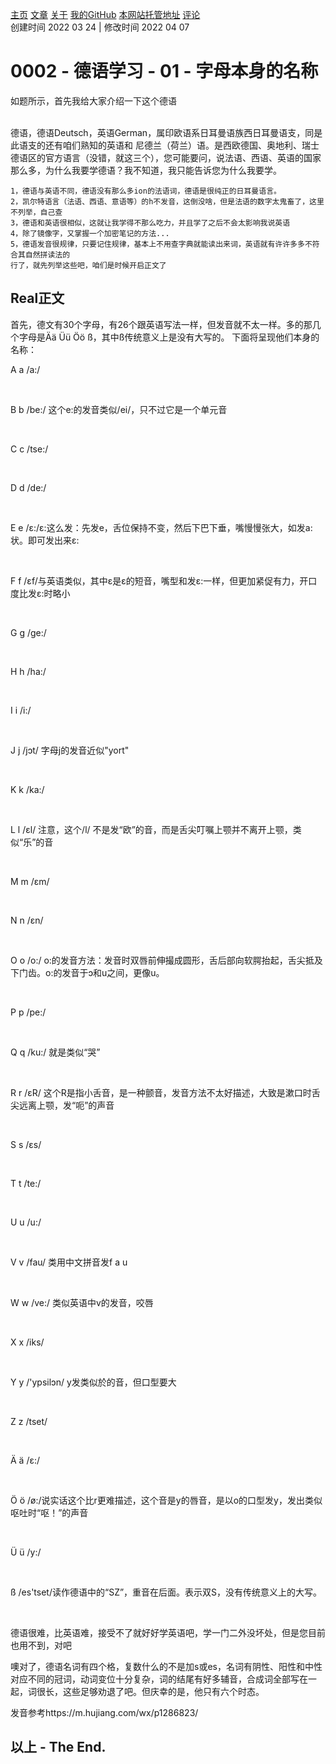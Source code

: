 [主页](https://ganggangxiao.github.io/)
[文章](https://ganggangxiao.github.io/list/)
[关于](https://ganggangxiao.github.io/about/)
[我的GitHub](https://github.com/ganggangxiao/)
[本网站托管地址](https://github.com/ganggangxiao/ganggangxiao.github.io/)
[评论](https://github.com/ganggangxiao/ganggangxiao.github.io/issues)  
创建时间 2022 03 24 | 修改时间 2022 04 07

# **0002 - 德语学习 - 01 - 字母本身的名称**

如题所示，首先我给大家介绍一下这个德语<p><br />
德语，德语Deutsch，英语German，属印欧语系日耳曼语族西日耳曼语支，同是此语支的还有咱们熟知的英语和
尼德兰（荷兰）语。是西欧德国、奥地利、瑞士德语区的官方语言（没错，就这三个），您可能要问，说法语、西语、英语的国家那么多，为什么我要学德语？我不知道，我只能告诉您为什么我要学。

    1，德语与英语不同，德语没有那么多ion的法语词，德语是很纯正的日耳曼语言。
    2，凯尔特语言（法语、西语、意语等）的h不发音，这倒没啥，但是法语的数字太鬼畜了，这里不列举，自己查
    3，德语和英语很相似，这就让我学得不那么吃力，并且学了之后不会太影响我说英语
    4，除了镜像字，又掌握一个加密笔记的方法...
    5，德语发音很规律，只要记住规律，基本上不用查字典就能读出来词，英语就有许许多多不符合其自然拼读法的
    行了，就先列举这些吧，咱们是时候开启正文了

## Real正文
首先，德文有30个字母，有26个跟英语写法一样，但发音就不太一样。多的那几个字母是Ää Üü Öö ß，其中ß传统意义上是没有大写的。
下面将呈现他们本身的名称：
<p>A a /a:/ </p><br />
<p>B b /be:/ 这个e:的发音类似/ei/，只不过它是一个单元音</p><br />
<p>C c /tse:/</p><br />
<p>D d /de:/</p><br />
<p>E e /ɛ:/ɛ:这么发：先发e，舌位保持不变，然后下巴下垂，嘴慢慢张大，如发a:状。即可发出来ε:</p><br />
<p>F f /ɛf/与英语类似，其中ɛ是ɛ的短音，嘴型和发ε:一样，但更加紧促有力，开口度比发ε:时略小</p><br />
<p>G g /ge:/</p><br />
<p>H h /ha:/</p><br />
<p>I i /i:/</p><br />
<p>J j /jɔt/ 字母j的发音近似"yort"</p><br />
<p>K k /ka:/</p><br />
<p>L l /ɛl/ 注意，这个/l/ 不是发“欧”的音，而是舌尖叮嘱上颚并不离开上颚，类似“乐”的音</p><br />
<p>M m /ɛm/</p><br />
<p>N n /ɛn/</p><br />
<p>O o /o:/ o:的发音方法：发音时双唇前伸撮成圆形，舌后部向软腭抬起，舌尖抵及下门齿。o:的发音于ɔ和u之间，更像u。</p><br />
<p>P p /pe:/</p><br />
<p>Q q /ku:/ 就是类似“哭”</p><br />
<p>R r /ɛR/ 这个R是指小舌音，是一种颤音，发音方法不太好描述，大致是漱口时舌尖远离上颚，发“呃”的声音</p><br />
<p>S s /ɛs/</p><br />
<p>T t /te:/</p><br />
<p>U u /u:/</p><br />
<p>V v /fau/ 类用中文拼音发f a u</p><br />
<p>W w /ve:/ 类似英语中v的发音，咬唇</p><br />
<p>X x /iks/</p><br />
<p>Y y /'ypsilɔn/ y发类似於的音，但口型要大</p><br />
<p>Z z /tset/</p><br />
<p>Ä ä /ɛ:/</p><br />
<p>Ö ö /ø:/说实话这个比r更难描述，这个音是y的唇音，是以o的口型发y，发出类似呕吐时“呕！”的声音</p><br />
<p>Ü ü /y:/</p><br />
<p>ß /es'tset/读作德语中的“SZ”，重音在后面。表示双S，没有传统意义上的大写。</p><br />



<p>德语很难，比英语难，接受不了就好好学英语吧，学一门二外没坏处，但是您目前也用不到，对吧</p>
<p>噢对了，德语名词有四个格，复数什么的不是加s或es，名词有阴性、阳性和中性对应不同的冠词，动词变位十分复杂，词的结尾有好多辅音，合成词全部写在一起，词很长，这些足够劝退了吧。但庆幸的是，他只有六个时态。</p> 
发音参考https://m.hujiang.com/wx/p1286823/

## **以上 - The End.**